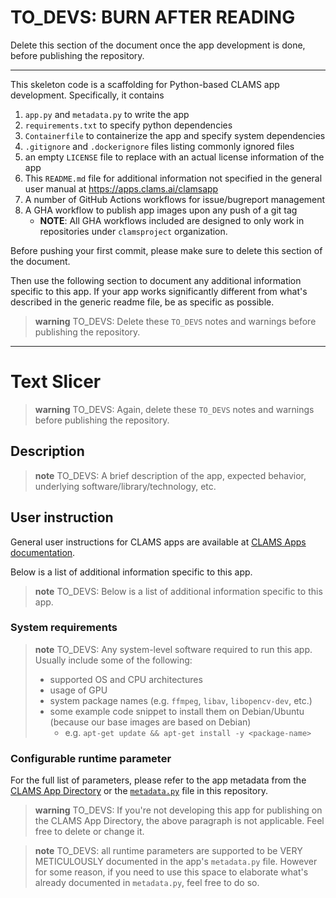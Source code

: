 # TO_DEVS: BURN AFTER READING

Delete this section of the document once the app development is done, before publishing the repository.

---
This skeleton code is a scaffolding for Python-based CLAMS app development. Specifically, it contains

1. `app.py` and `metadata.py` to write the app
1. `requirements.txt` to specify python dependencies
1. `Containerfile` to containerize the app and specify system dependencies
1. `.gitignore` and `.dockerignore` files listing commonly ignored files
1. an empty `LICENSE` file to replace with an actual license information of the app
1. This `README.md` file for additional information not specified in the general user manual at https://apps.clams.ai/clamsapp
1. A number of GitHub Actions workflows for issue/bugreport management
1. A GHA workflow to publish app images upon any push of a git tag
   * **NOTE**: All GHA workflows included are designed to only work in repositories under `clamsproject` organization.

Before pushing your first commit, please make sure to delete this section of the document.

Then use the following section to document any additional information specific to this app. If your app works significantly different from what's described in the generic readme file, be as specific as possible.


> **warning**
> TO_DEVS: Delete these `TO_DEVS` notes and warnings before publishing the repository.

---

# Text Slicer

> **warning**
> TO_DEVS: Again, delete these `TO_DEVS` notes and warnings before publishing the repository.

## Description

> **note**
> TO_DEVS: A brief description of the app, expected behavior, underlying software/library/technology, etc.

## User instruction

General user instructions for CLAMS apps are available at [CLAMS Apps documentation](https://apps.clams.ai/clamsapp).

Below is a list of additional information specific to this app.

> **note**
> TO_DEVS: Below is a list of additional information specific to this app.


### System requirements

> **note**
> TO_DEVS: Any system-level software required to run this app. Usually include some of the following:
> * supported OS and CPU architectures
> * usage of GPU
> * system package names (e.g. `ffmpeg`, `libav`, `libopencv-dev`, etc.)
> * some example code snippet to install them on Debian/Ubuntu (because our base images are based on Debian)
>     * e.g. `apt-get update && apt-get install -y <package-name>`

### Configurable runtime parameter

For the full list of parameters, please refer to the app metadata from the [CLAMS App Directory](https://apps.clams.ai) or the [`metadata.py`](metadata.py) file in this repository.

> **warning**
> TO_DEVS: If you're not developing this app for publishing on the CLAMS App Directory, the above paragraph is not applicable. Feel free to delete or change it.

> **note**
> TO_DEVS: all runtime parameters are supported to be VERY METICULOUSLY documented in the app's `metadata.py` file. However for some reason, if you need to use this space to elaborate what's already documented in `metadata.py`, feel free to do so.
